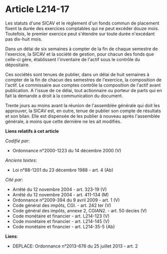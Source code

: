 # Article L214-17

Les statuts d'une SICAV et le règlement d'un fonds commun de placement fixent la durée des exercices comptables qui ne peut
excéder douze mois. Toutefois, le premier exercice peut s'étendre sur toute durée n'excédant pas dix-huit mois.

Dans un délai de six semaines à compter de la fin de chaque semestre de l'exercice, la SICAV et la société de gestion, pour
chacun des fonds que celle-ci gère, établissent l'inventaire de l'actif sous le contrôle du dépositaire.

Ces sociétés sont tenues de publier, dans un délai de huit semaines à compter de la fin de chacun des semestres de
l'exercice, la composition de l'actif. Le commissaire aux comptes contrôle la composition de l'actif avant publication. A
l'issue de ce délai, tout actionnaire ou porteur de parts qui en fait la demande a droit à la communication du document.

Trente jours au moins avant la réunion de l'assemblée générale qui doit les approuver, la SICAV est, en outre, tenue de
publier son compte de résultats et son bilan. Elle est dispensée de les publier à nouveau après l'assemblée générale, à moins
que cette dernière ne les ait modifiés.

**Liens relatifs à cet article**

_Codifié par_:

  - Ordonnance n°2000-1223 du 14 décembre 2000 (V)

_Anciens textes_:

  - Loi n°88-1201 du 23 décembre 1988 - art. 4 (Ab)

_Cité par_:

  - Arrêté du 12 novembre 2004 - art. 323-19 (V)
  - Arrêté du 12 novembre 2004 - art. 411-134 (M)
  - Ordonnance n°2009-394 du 9 avril 2009 - art. 1 (V)
  - Code général des impôts, CGI. - art. 242 ter (V)
  - Code général des impôts, annexe 2, CGIAN2. - art. 50 decies (V)
  - Code monétaire et financier - art. L214-123 (V)
  - Code monétaire et financier - art. L214-145 (V)
  - Code monétaire et financier - art. L214-35-5 (Ab)

**Liens**:

  - DEPLACE: Ordonnance n°2013-676 du 25 juillet 2013 - art. 2
